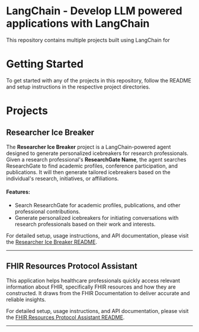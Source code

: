 # LangChain - Develop LLM powered applications with LangChain

This repository contains multiple projects built using LangChain for

# Getting Started

To get started with any of the projects in this repository, follow the README and setup instructions in the respective
project directories.

# Projects

## Researcher Ice Breaker

The **Researcher Ice Breaker** project is a LangChain-powered agent designed to generate personalized icebreakers for
research professionals. Given a research professional's **ResearchGate Name**, the agent searches ResearchGate to
find academic profiles, conference participation, and publications. It will then generate tailored icebreakers based on
the individual's research, initiatives, or affiliations.

#### Features:

- Search ResearchGate for academic profiles, publications, and other professional contributions.
- Generate personalized icebreakers for initiating conversations with research professionals based on their work and
  interests.

For detailed setup, usage instructions, and API documentation, please visit
the [Researcher Ice Breaker README](./ice-breaker/README.md).

---

## FHIR Resources Protocol Assistant

This application helps healthcare professionals quickly access relevant information about FHIR, specifically FHIR
resources and how they are constructed. It draws from the FHIR Documentation to deliver accurate and reliable insights.

For detailed setup, usage instructions, and API documentation, please visit
the [FHIR Resources Protocol Assistant README](fhir-resources-protocol-assistant/README.md).

---